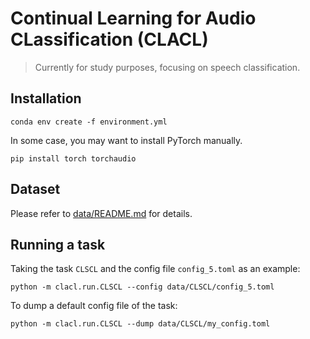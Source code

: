 # Continual Learning for Audio CLassification (CLACL)

> Currently for study purposes, focusing on speech classification.

## Installation
```
conda env create -f environment.yml
```

In some case, you may want to install PyTorch manually.
```
pip install torch torchaudio
```

## Dataset

Please refer to [data/README.md](./data/README.md) for details.

## Running a task

Taking the task `CLSCL` and the config file `config_5.toml` as an example:

```
python -m clacl.run.CLSCL --config data/CLSCL/config_5.toml
```

To dump a default config file of the task:
```
python -m clacl.run.CLSCL --dump data/CLSCL/my_config.toml
```
